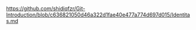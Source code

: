 https://github.com/shidiqfzr/Git-Introduction/blob/c636821050d46a322d1fae40e477a774d697d015/Identitas.md
